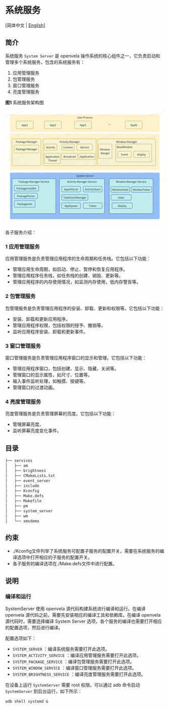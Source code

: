 # 系统服务

[简体中文 | [English](./README.md)]

## 简介

系统服务 `System Server` 是 openvela 操作系统的核心组件之一，它负责启动和管理多个系统服务，包含的系统服务有：

1. 应用管理服务
2. 包管理服务
3. 窗口管理服务
4. 亮度管理服务

**图1** 系统服务架构图

![系统服务架构](./images/SystemServer_Architecture.jpg)

各子服务介绍：

### 1 应用管理服务
应用管理服务是负责管理应用程序的生命周期和任务栈。它包括以下功能：

- 管理应用生命周期，如启动、停止、暂停和恢复应用程序。
- 管理应用程序任务栈，如任务栈的创建、销毁、更新等。
- 管理应用程序的内存使用情况，如监测内存使用，低内存警告等。

### 2 包管理服务
包管理服务是负责管理应用程序的安装、卸载、更新和权限等。它包括以下功能：

- 安装、卸载和更新应用程序。
- 管理应用程序权限，包括权限的授予、撤销等。
- 监听应用程序安装、卸载和更新事件。

### 3 窗口管理服务
窗口管理服务是负责管理应用程序窗口的显示和管理。它包括以下功能：

- 管理应用程序窗口，包括创建、显示、隐藏、关闭等。
- 管理窗口的显示属性，如尺寸、位置等。
- 输入事件监听处理，如触摸、按键等。
- 管理窗口的过渡动画。

### 4 亮度管理服务
亮度管理服务是负责管理屏幕的亮度。它包括以下功能：

- 管理屏幕亮度。
- 监听屏幕亮度变化事件。

## 目录

```
├── services
│   ├── am
│   ├── brightness
│   ├── CMakeLists.txt
│   ├── event_server
│   ├── include
│   ├── Kconfig
│   ├── Make.defs
│   ├── Makefile
│   ├── pm
│   ├── system_server
│   ├── wm
│   └── xmsdemo
```
## 约束

- ./Kconfig文件列举了系统服务可配置子服务的配置开关，需要在系统服务的编译选项中打开相应的子服务的配置开关。
- 各子服务的编译选项在./Make.defs文件中进行配置。

## 说明

### 编译和运行

SystemServer 使用 openvela 源代码构建系统进行编译和运行。在编译 openvela 源代码之前，需要先安装相应的编译工具和依赖库。在编译 openvela 源代码时，需要选择编译 System Server 选项，各个服务的编译也需要打开相应的配置选项，然后进行编译。

配置选项如下：
- `SYSTEM_SERVER` ：编译系统服务需要打开此选项。
- `SYSTEM_ACTIVITY_SERVICE` ：编译应用管理服务需要打开此选项。
- `SYSTEM_PACKAGE_SERVICE` ：编译包管理服务需要打开此选项。
- `SYSTEM_WINDOW_SERVICE` ：编译窗口管理服务需要打开此选项。
- `SYSTEM_BRIGHTNESS_SERVICE` ：编译亮度管理服务需要打开此选项。

在设备上运行 `SystemServer` 需要 root 权限。可以通过 adb 命令启动 `SystemServer` 到后台运行，如下所示：

```
adb shell systemd &
```